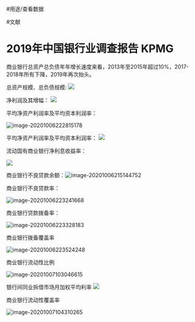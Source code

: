 #用途/查看数据 

#文献

# 2019年中国银行业调查报告 KPMG

商业银行总资产总负债年年增长速度来看，2013年至2015年超过10%，2017-2018年所有下降，2019年再次抬头。



总资产规模、总负债规模:
![](2020-10-06-20-55-17.png)

净利润及其增幅：
![](2020-10-06-22-26-14.png)



平均净资产利润率及平均资本利润率：

![image-20201006222815178](image-20201006222815178.png)



平均净资产利润率及平均资本利润率：
![](2020-10-06-21-18-17.png)



流动国有商业银行净利息收益率：

![](2020-10-06-21-18-43.png)



商业银行不良贷款余额：![image-20201006215144752](image-20201006215144752.png)





商业银行不良贷款率：

![image-20201006223241668](image-20201006223241668.png)



商业银行贷款拨备率：

![image-20201006223328183](image-20201006223328183.png)



商业银行拨备覆盖率

![image-20201006223524248](image-20201006223524248.png)



商业银行流动性比例

![image-20201007103046615](image-20201007103046615.png)

银行间同业拆借市场月加权平均利率
![](image-20201007104029.png)

商业银行流动性覆盖率

![image-20201007104310265](image-20201007104310265.png)